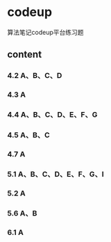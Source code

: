 # codeup
算法笔记codeup平台练习题

## content
### 4.2 A、B、C、D
### 4.3 A
### 4.4 A、B、C、D、E、F、G
### 4.5 A、B、C
### 4.7 A
### 5.1 A、B、C、D、E、F、G、I
### 5.2 A
### 5.6 A、B
### 6.1 A